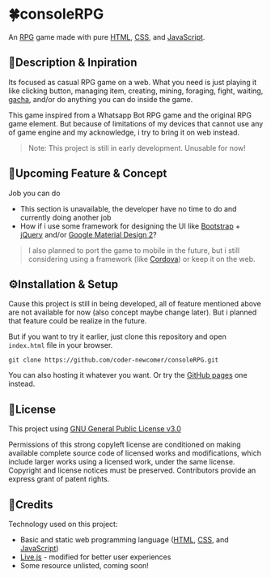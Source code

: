 # 🍀consoleRPG
An <a href="https://wikipedia.org/wiki/RPG" title="Role-playing game (RPG)">RPG</a> game made with pure <a href="https://wikipedia.org/wiki/HTML" title="Hypertext Markup Language">HTML</a>, <a href="https://wikipedia.org/wiki/CSS" title="Cascading Style Sheet">CSS</a>, and <a href="https://id.wikipedia.org/wiki/JavaScript">JavaScript</a>.

## 📄Description & Inpiration
Its focused as casual RPG game on a web. What you need is just playing it like clicking button, managing item, creating, mining, foraging, fight, waiting, <u title="if you now what i mean of this">gacha</u>, and/or do anything you can do inside the game.

This game inspired from a <a title="Source needed!">Whatsapp Bot RPG</a> game and the original RPG game element. But because of limitations of my devices that cannot use any of game engine and my acknowledge, i try to bring it on web instead.

> Note: This project is still in early development. Unusable for now!

## 💠Upcoming Feature & Concept
 Job you can do
- This section is unavailable, the developer have no time to do and currently doing another job
- How if i use some framework for designing the UI like [Bootstrap](https://getbootstrap.com/ "Bootstrap") + [jQuery](https://jquery.com/ "jQuery") and/or [Google Material Design 2](https://m2.material.io/ "Google Material Design 2")?

>I also planned to port the game to mobile in the future, but i still considering using a framework (like [Cordova](https://cordova.apache.org/ "Cordova")) or keep it on the web.

## ⚙️Installation & Setup
Cause this project is still in being developed, all of feature mentioned above are not available for now (also concept maybe change later). But i planned that feature could be realize in the future.

But if you want to try it earlier, just clone this repository and open `index.html` file in your browser. 

    git clone https://github.com/coder-newcomer/consoleRPG.git

You can also hosting it whatever you want. Or try the [GitHub pages](https://coder-newcomer.github.io/consoleRPG/ "GitHub pages") one instead.

## 📜License
This project using [GNU General Public License v3.0](https://github.com/coder-newcomer/consoleRPG/blob/main/LICENSE "GNU General Public License v3.0")

Permissions of this strong copyleft license are conditioned on making available complete source code of licensed works and modifications, which include larger works using a licensed work, under the same license. Copyright and license notices must be preserved. Contributors provide an express grant of patent rights.

## 🚩Credits
Technology used on this project:
- Basic and static web programming language (<a href="https://wikipedia.org/wiki/HTML" title="Hypertext Markup Language">HTML</a>, <a href="https://wikipedia.org/wiki/CSS" title="Cascading Style Sheet">CSS</a>, and <a href="https://id.wikipedia.org/wiki/JavaScript">JavaScript</a>)
- [Live.js](http://livejs.com/ "Live.js") - modified for better user experiences
- Some resource unlisted, coming soon!